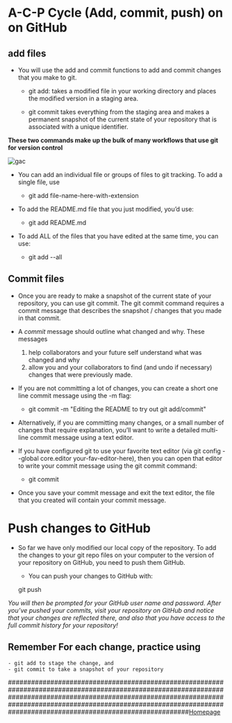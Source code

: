 # A-C-P Cycle (Add, commit, push) on on GitHub


## add files
* You will use the add and commit functions to add and commit changes that you make to git.

    - git add: takes a modified file in your working directory and places the modified version in a staging area.

    - git commit takes everything from the staging area and makes a permanent snapshot of the current state of your repository that is associated with a unique identifier.
    
**These two commands make up the bulk of many workflows that use git for version control**


![gac](https://www.earthdatascience.org/images/earth-analytics/git-version-control/git-add-commit.png)

* You can add an individual file or groups of files to git tracking. To add a single file, use

    - git add file-name-here-with-extension

* To add the README.md file that you just modified, you’d use:

    - git add README.md

* To add ALL of the files that you have edited at the same time, you can use:

    - git add --all

## Commit files
* Once you are ready to make a snapshot of the current state of your repository, you can use git commit. The git commit command requires a commit message that describes the snapshot / changes that you made in that commit.

* A *commit* message should outline what changed and why. These messages

    1. help collaborators and your future self understand what was changed and why 
    2. allow you and your collaborators to find (and undo if necessary) changes that were previously made.

* If you are not committing a lot of changes, you can create a short one line commit message using the -m flag: 
    - git commit -m "Editing the README to try out git add/commit"

* Alternatively, if you are committing many changes, or a small number of changes that require explanation, you’ll want to write a detailed multi-line commit message using a text editor.

* If you have configured git to use your favorite text editor (via git config --global core.editor your-fav-editor-here), then you can open that editor to write your commit message using the git commit command:

    - git commit

* Once you save your commit message and exit the text editor, the file that you created will contain your commit message.

# Push changes to GitHub

* So far we have only modified our local copy of the repository. To add the changes to your git repo files on your computer to the version of your repository on GitHub, you need to push them GitHub.

    - You can push your changes to GitHub with:

    git push

*You will then be prompted for your GitHub user name and password. After you’ve pushed your commits, visit your repository on GitHub and notice that your changes are reflected there, and also that you have access to the full commit history for your repository!*

## Remember For each change, practice using

    - git add to stage the change, and
    - git commit to take a snapshot of your repository

###############################################################################################################################################################################################################################################################################[Homepage](https://majida-hatamleh.github.io/reading-notes/Code-102-Reading-Notes)
